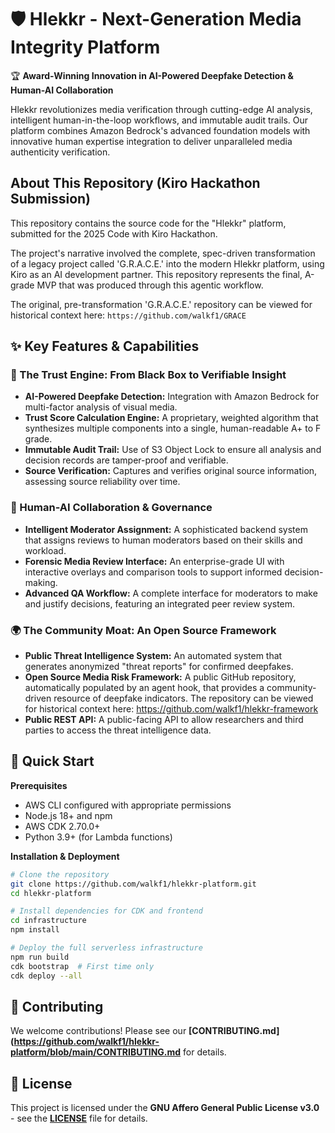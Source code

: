 # 🛡️ Hlekkr - Next-Generation Media Integrity Platform

🏆 **Award-Winning Innovation in AI-Powered Deepfake Detection & Human-AI Collaboration**

Hlekkr revolutionizes media verification through cutting-edge AI analysis, intelligent human-in-the-loop workflows, and immutable audit trails. Our platform combines Amazon Bedrock's advanced foundation models with innovative human expertise integration to deliver unparalleled media authenticity verification.

## About This Repository (Kiro Hackathon Submission)

This repository contains the source code for the "Hlekkr" platform, submitted for the 2025 Code with Kiro Hackathon.

The project's narrative involved the complete, spec-driven transformation of a legacy project called 'G.R.A.C.E.' into the modern Hlekkr platform, using Kiro as an AI development partner. This repository represents the final, A-grade MVP that was produced through this agentic workflow.

The original, pre-transformation 'G.R.A.C.E.' repository can be viewed for historical context here: `https://github.com/walkf1/GRACE`

## ✨ Key Features & Capabilities

### 🤖 The Trust Engine: From Black Box to Verifiable Insight

  * **AI-Powered Deepfake Detection:** Integration with Amazon Bedrock for multi-factor analysis of visual media.
  * **Trust Score Calculation Engine:** A proprietary, weighted algorithm that synthesizes multiple components into a single, human-readable A+ to F grade.
  * **Immutable Audit Trail:** Use of S3 Object Lock to ensure all analysis and decision records are tamper-proof and verifiable.
  * **Source Verification:** Captures and verifies original source information, assessing source reliability over time.

### 🤝 Human-AI Collaboration & Governance

  * **Intelligent Moderator Assignment:** A sophisticated backend system that assigns reviews to human moderators based on their skills and workload.
  * **Forensic Media Review Interface:** An enterprise-grade UI with interactive overlays and comparison tools to support informed decision-making.
  * **Advanced QA Workflow:** A complete interface for moderators to make and justify decisions, featuring an integrated peer review system.

### 🌍 The Community Moat: An Open Source Framework

  * **Public Threat Intelligence System:** An automated system that generates anonymized "threat reports" for confirmed deepfakes.
  * **Open Source Media Risk Framework:** A public GitHub repository, automatically populated by an agent hook, that provides a community-driven resource of deepfake indicators.  The repository can be viewed for historical context here: https://github.com/walkf1/hlekkr-framework
  * **Public REST API:** A public-facing API to allow researchers and third parties to access the threat intelligence data.

## 🚀 Quick Start

**Prerequisites**

  * AWS CLI configured with appropriate permissions
  * Node.js 18+ and npm
  * AWS CDK 2.70.0+
  * Python 3.9+ (for Lambda functions)

**Installation & Deployment**

```bash
# Clone the repository
git clone https://github.com/walkf1/hlekkr-platform.git
cd hlekkr-platform

# Install dependencies for CDK and frontend
cd infrastructure
npm install

# Deploy the full serverless infrastructure
npm run build
cdk bootstrap  # First time only
cdk deploy --all
```

## 🤝 Contributing

We welcome contributions\! Please see our **[CONTRIBUTING.md](https://github.com/walkf1/hlekkr-platform/blob/main/CONTRIBUTING.md** for details.

## 📄 License

This project is licensed under the **GNU Affero General Public License v3.0** - see the **[LICENSE](https://www.google.com/search?q=LICENSE)** file for details.
